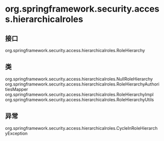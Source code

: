 # org.springframework.security.access.hierarchicalroles

## 接口

org.springframework.security.access.hierarchicalroles.RoleHierarchy

## 类

org.springframework.security.access.hierarchicalroles.NullRoleHierarchy
org.springframework.security.access.hierarchicalroles.RoleHierarchyAuthoritiesMapper
org.springframework.security.access.hierarchicalroles.RoleHierarchyImpl
org.springframework.security.access.hierarchicalroles.RoleHierarchyUtils

## 异常

org.springframework.security.access.hierarchicalroles.CycleInRoleHierarchyException




